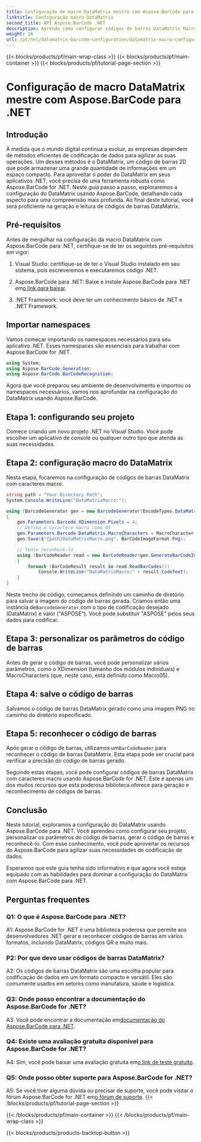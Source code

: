 ```yaml
---
title: Configuração de macro DataMatrix mestre com Aspose.BarCode para .NET
linktitle: Configuração macro DataMatrix
second_title: API Aspose.BarCode .NET
description: Aprenda como configurar códigos de barras DataMatrix Macro com Aspose.BarCode for .NET. Gere, personalize e reconheça códigos de barras DataMatrix em seus aplicativos .NET.
weight: 18
url: /pt/net/datamatrix-barcode-configuration/datamatrix-macro-configuration/
---
```


{{< blocks/products/pf/main-wrap-class >}}
{{< blocks/products/pf/main-container >}}
{{< blocks/products/pf/tutorial-page-section >}}

# Configuração de macro DataMatrix mestre com Aspose.BarCode para .NET

## Introdução

À medida que o mundo digital continua a evoluir, as empresas dependem de métodos eficientes de codificação de dados para agilizar as suas operações. Um desses métodos é o DataMatrix, um código de barras 2D que pode armazenar uma grande quantidade de informações em um espaço compacto. Para aproveitar o poder do DataMatrix em seus aplicativos .NET, você precisa de uma ferramenta robusta como Aspose.BarCode for .NET. Neste guia passo a passo, exploraremos a configuração do DataMatrix usando Aspose.BarCode, detalhando cada aspecto para uma compreensão mais profunda. Ao final deste tutorial, você será proficiente na geração e leitura de códigos de barras DataMatrix.

## Pré-requisitos

Antes de mergulhar na configuração da macro DataMatrix com Aspose.BarCode para .NET, certifique-se de ter os seguintes pré-requisitos em vigor:

1. Visual Studio: certifique-se de ter o Visual Studio instalado em seu sistema, pois escreveremos e executaremos código .NET.

2.  Aspose.BarCode para .NET: Baixe e instale Aspose.BarCode para .NET em[o link para baixar](https://releases.aspose.com/barcode/net/).

3. .NET Framework: você deve ter um conhecimento básico de .NET e .NET Framework.

## Importar namespaces

Vamos começar importando os namespaces necessários para seu aplicativo .NET. Esses namespaces são essenciais para trabalhar com Aspose.BarCode for .NET.

```csharp
using System;
using Aspose.BarCode.Generation;
using Aspose.BarCode.BarCodeRecognition;
```

Agora que você preparou seu ambiente de desenvolvimento e importou os namespaces necessários, vamos nos aprofundar na configuração do DataMatrix usando Aspose.BarCode.

## Etapa 1: configurando seu projeto

Comece criando um novo projeto .NET no Visual Studio. Você pode escolher um aplicativo de console ou qualquer outro tipo que atenda às suas necessidades.

## Etapa 2: configuração macro do DataMatrix

Nesta etapa, focaremos na configuração de códigos de barras DataMatrix com caracteres macro.

```csharp
string path = "Your Directory Path";
System.Console.WriteLine("DataMatrixMacro:");

using (BarcodeGenerator gen = new BarcodeGenerator(EncodeTypes.DataMatrix, "ASPOSE"))
{
    gen.Parameters.Barcode.XDimension.Pixels = 4;
    // Defina o caractere macro como 05
    gen.Parameters.Barcode.DataMatrix.MacroCharacters = MacroCharacter.Macro05;
    gen.Save($"{path}DataMatrixMacro.png", BarCodeImageFormat.Png);

    // Tente reconhecê-lo
    using (BarCodeReader read = new BarCodeReader(gen.GenerateBarCodeImage(), DecodeType.DataMatrix))
    {
        foreach (BarCodeResult result in read.ReadBarCodes())
            Console.WriteLine("DataMatrixMacro:" + result.CodeText);
    }
}
```

 Neste trecho de código, começamos definindo um caminho de diretório para salvar a imagem do código de barras gerada. Criamos então uma instância de`BarcodeGenerator` com o tipo de codificação desejado (DataMatrix) e valor ("ASPOSE"). Você pode substituir "ASPOSE" pelos seus dados para codificar.

## Etapa 3: personalizar os parâmetros do código de barras

Antes de gerar o código de barras, você pode personalizar vários parâmetros, como o XDimension (tamanho dos módulos individuais) e MacroCharacters (que, neste caso, está definido como Macro05).

## Etapa 4: salve o código de barras

Salvamos o código de barras DataMatrix gerado como uma imagem PNG no caminho do diretório especificado.

## Etapa 5: reconhecer o código de barras

 Após gerar o código de barras, utilizamos um`BarCodeReader` para reconhecer o código de barras DataMatrix. Esta etapa pode ser crucial para verificar a precisão do código de barras gerado.

Seguindo estas etapas, você pode configurar códigos de barras DataMatrix com caracteres macro usando Aspose.BarCode for .NET. Este é apenas um dos muitos recursos que esta poderosa biblioteca oferece para geração e reconhecimento de códigos de barras.

## Conclusão

Neste tutorial, exploramos a configuração do DataMatrix usando Aspose.BarCode para .NET. Você aprendeu como configurar seu projeto, personalizar os parâmetros do código de barras, gerar o código de barras e reconhecê-lo. Com esse conhecimento, você pode aproveitar os recursos do Aspose.BarCode para agilizar suas necessidades de codificação de dados.

Esperamos que este guia tenha sido informativo e que agora você esteja equipado com as habilidades para dominar a configuração do DataMatrix com Aspose.BarCode para .NET.

## Perguntas frequentes

### Q1: O que é Aspose.BarCode para .NET?

A1: Aspose.BarCode for .NET é uma biblioteca poderosa que permite aos desenvolvedores .NET gerar e reconhecer códigos de barras em vários formatos, incluindo DataMatrix, códigos QR e muito mais.

### P2: Por que devo usar códigos de barras DataMatrix?

A2: Os códigos de barras DataMatrix são uma escolha popular para codificação de dados em um formato compacto e versátil. Eles são comumente usados em setores como manufatura, saúde e logística.

### Q3: Onde posso encontrar a documentação do Aspose.BarCode for .NET?

 A3: Você pode encontrar a documentação em[documentação do Aspose.BarCode para .NET](https://reference.aspose.com/barcode/net/).

### Q4: Existe uma avaliação gratuita disponível para Aspose.BarCode for .NET?

 A4: Sim, você pode baixar uma avaliação gratuita em[o link de teste gratuito](https://releases.aspose.com/).

### Q5: Onde posso obter suporte para Aspose.BarCode for .NET?

 A5: Se você tiver alguma dúvida ou precisar de suporte, você pode visitar o fórum Aspose.BarCode for .NET em[o fórum de suporte](https://forum.aspose.com/c/barcode/13).
{{< /blocks/products/pf/tutorial-page-section >}}

{{< /blocks/products/pf/main-container >}}
{{< /blocks/products/pf/main-wrap-class >}}

{{< blocks/products/products-backtop-button >}}
